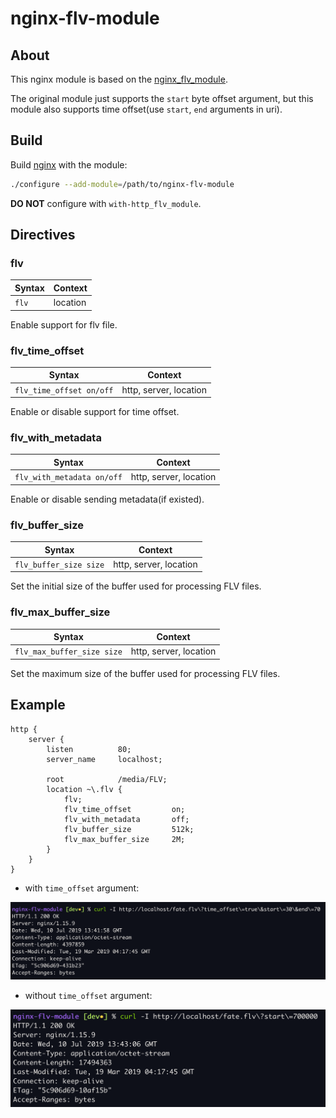 # nginx-flv-module

## About

This nginx module is based on the [nginx_flv_module](https://github.com/nginx/nginx/blob/master/src/http/modules/ngx_http_flv_module.c).

The original module just supports the `start` byte offset argument, but this module also supports time offset(use `start`, `end` arguments in uri).

## Build

Build [nginx](http://nginx.org) with the module:

``` sh
./configure --add-module=/path/to/nginx-flv-module
```

**DO NOT** configure with `with-http_flv_module`.

## Directives

### flv

| Syntax | Context |
|--------|---------|
|`flv`   |location|

Enable support for flv file.

### flv_time_offset

| Syntax | Context |
|--------|---------|
|`flv_time_offset on/off`|http, server, location|

Enable or disable support for time offset.

### flv_with_metadata

| Syntax | Context |
|--------|---------|
|`flv_with_metadata on/off`|http, server, location|

Enable or disable sending metadata(if existed).

### flv_buffer_size

| Syntax | Context |
|--------|---------|
|`flv_buffer_size size` |http, server, location|

Set the initial size of the buffer used for processing FLV files.

### flv_max_buffer_size

| Syntax | Context |
|--------|---------|
|`flv_max_buffer_size size`|http, server, location|

Set the maximum size of the buffer used for processing FLV files.

## Example

``` nginx
http {
    server {
        listen          80;
        server_name     localhost;

        root            /media/FLV;
        location ~\.flv {
            flv;
            flv_time_offset         on;
            flv_with_metadata       off;
            flv_buffer_size         512k;
            flv_max_buffer_size     2M;
        }
    }
}
```

* with `time_offset` argument:

![flv-with-time_offset](https://raw.githubusercontent.com/BalusChen/Markdown_Photos/master/L78Z/flv-with-time_offset.png)

* without `time_offset` argument:

![flv-without-time_offset](https://raw.githubusercontent.com/BalusChen/Markdown_Photos/master/L78Z/flv-without-time_offset.png)
